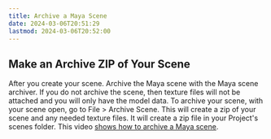 ```yaml
---
title: Archive a Maya Scene
date: 2024-03-06T20:51:29
lastmod: 2024-03-06T20:52:00
---
```


## Make an Archive ZIP of Your Scene

After you create your scene. Archive the Maya scene with the Maya scene archiver. If you do not archive the scene, then texture files will not be attached and you will only have the model data. To archive your scene, with your scene open, go to File > Archive Scene. This will create a zip of your scene and any needed texture files. It will create a zip file in your Project's scenes folder. This video [shows how to archive a Maya scene](https://youtu.be/gic-kMWKjNI).
